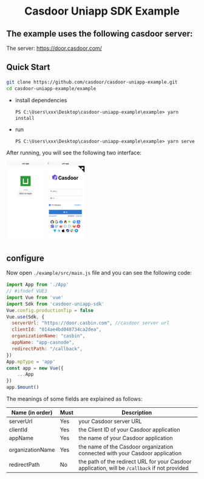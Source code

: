 <h1 align="center" style="border-bottom: none;">Casdoor Uniapp SDK Example</h1>

## 	The example uses the following casdoor server:

The server: https://door.casdoor.com/


## Quick Start
```bash
git clone https://github.com/casdoor/casdoor-uniapp-example.git
cd casdoor-uniapp-example/example
```

- install dependencies

  ```shell
  PS C:\Users\xxx\Desktop\casdoor-uniapp-example\example> yarn install
  ```

- run

  ```
  PS C:\Users\xxx\Desktop\casdoor-uniapp-example\example> yarn serve
  ```

After running, you will see the following two interface:

<img src="img/1.png" style="width: 20%; height: 20%;"/> <img src="img/2.png" style="width: 20%; height: 20%;"/>

## configure

Now open `./example/src/main.js` file and you can see the following code:

```js
import App from './App'
// #ifndef VUE3
import Vue from 'vue'
import Sdk from 'casdoor-uniapp-sdk'
Vue.config.productionTip = false
Vue.use(Sdk, {
  serverUrl: "https://door.casbin.com", //casdoor server url
  clientId: "014ae4bd048734ca2dea",
  organizationName: "casbin",
  appName: "app-casnode",
  redirectPath: "/callback",
})
App.mpType = 'app'
const app = new Vue({
    ...App
})
app.$mount()
```

The meanings of some fields are explained as follows:

| Name (in order)  | Must | Description                                         |
| ---------------- | ---- | --------------------------------------------------- |
| serverUrl  | Yes  | your Casdoor server URL               |
| clientId         | Yes  | the Client ID of your Casdoor application                        |
| appName           | Yes  | the name of your Casdoor application |
| organizationName     | Yes  | the name of the Casdoor organization connected with your Casdoor application                    |
| redirectPath     | No  | the path of the redirect URL for your Casdoor application, will be `/callback` if not provided              |






